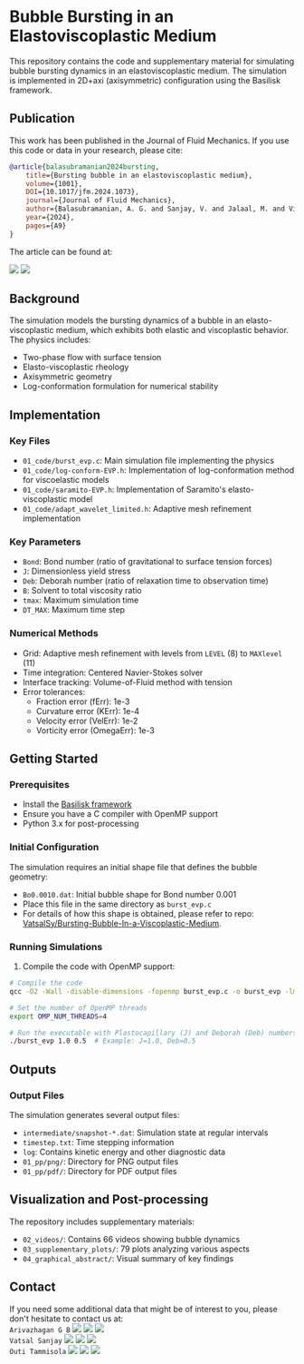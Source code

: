 # Bubble Bursting in an Elastoviscoplastic Medium

This repository contains the code and supplementary material for simulating bubble bursting dynamics in an elastoviscoplastic medium. The simulation is implemented in 2D+axi (axisymmetric) configuration using the Basilisk framework.

## Publication

This work has been published in the Journal of Fluid Mechanics. If you use this code or data in your research, please cite:

```bibtex
@article{balasubramanian2024bursting, 
    title={Bursting bubble in an elastoviscoplastic medium}, 
    volume={1001}, 
    DOI={10.1017/jfm.2024.1073}, 
    journal={Journal of Fluid Mechanics}, 
    author={Balasubramanian, A. G. and Sanjay, V. and Jalaal, M. and Vinuesa, R. and Tammisola, O.}, 
    year={2024}, 
    pages={A9}
}
```

The article can be found at: 

[![](https://img.shields.io/badge/Journal%20of%20Fluid%20Mechanics-10.1017/jfm.2024.1073-blue)](https://doi.org/10.1017/jfm.2024.1073)
[![](https://img.shields.io/badge/arXiv-4b4b4b?style=flat&logo=arxiv&link=https://arxiv.org/pdf/2409.14897.pdf)](https://arxiv.org/pdf/2409.14897.pdf)


## Background

The simulation models the bursting dynamics of a bubble in an elasto-viscoplastic medium, which exhibits both elastic and viscoplastic behavior. The physics includes:
- Two-phase flow with surface tension
- Elasto-viscoplastic rheology
- Axisymmetric geometry
- Log-conformation formulation for numerical stability

## Implementation

### Key Files
- `01_code/burst_evp.c`: Main simulation file implementing the physics
- `01_code/log-conform-EVP.h`: Implementation of log-conformation method for viscoelastic models
- `01_code/saramito-EVP.h`: Implementation of Saramito's elasto-viscoplastic model
- `01_code/adapt_wavelet_limited.h`: Adaptive mesh refinement implementation

### Key Parameters
- `Bond`: Bond number (ratio of gravitational to surface tension forces)
- `J`: Dimensionless yield stress
- `Deb`: Deborah number (ratio of relaxation time to observation time)
- `B`: Solvent to total viscosity ratio
- `tmax`: Maximum simulation time
- `DT_MAX`: Maximum time step

### Numerical Methods
- Grid: Adaptive mesh refinement with levels from `LEVEL` (8) to `MAXlevel` (11)
- Time integration: Centered Navier-Stokes solver
- Interface tracking: Volume-of-Fluid method with tension
- Error tolerances:
  - Fraction error (fErr): 1e-3
  - Curvature error (KErr): 1e-4
  - Velocity error (VelErr): 1e-2
  - Vorticity error (OmegaErr): 1e-3

## Getting Started

### Prerequisites
- Install the [Basilisk framework](http://basilisk.fr/src/INSTALL)
- Ensure you have a C compiler with OpenMP support
- Python 3.x for post-processing

### Initial Configuration
The simulation requires an initial shape file that defines the bubble geometry:
- `Bo0.0010.dat`: Initial bubble shape for Bond number 0.001
- Place this file in the same directory as `burst_evp.c`
- For details of how this shape is obtained, please refer to repo: [VatsalSy/Bursting-Bubble-In-a-Viscoplastic-Medium](https://github.com/VatsalSy/Bursting-Bubble-In-a-Viscoplastic-Medium). 

### Running Simulations

1. Compile the code with OpenMP support:
```bash
# Compile the code
qcc -O2 -Wall -disable-dimensions -fopenmp burst_evp.c -o burst_evp -lm

# Set the number of OpenMP threads
export OMP_NUM_THREADS=4

# Run the executable with Plastocapillary (J) and Deborah (Deb) numbers
./burst_evp 1.0 0.5  # Example: J=1.0, Deb=0.5
```

## Outputs

### Output Files

The simulation generates several output files:
- `intermediate/snapshot-*.dat`: Simulation state at regular intervals
- `timestep.txt`: Time stepping information
- `log`: Contains kinetic energy and other diagnostic data
- `01_pp/png/`: Directory for PNG output files
- `01_pp/pdf/`: Directory for PDF output files

## Visualization and Post-processing

The repository includes supplementary materials:
- `02_videos/`: Contains 66 videos showing bubble dynamics
- `03_supplementary_plots/`: 79 plots analyzing various aspects
- `04_graphical_abstract/`: Visual summary of key findings


## Contact

If you need some additional data that might be of interest to you, please don't hesitate to contact us at:\
``Arivazhagan G B`` [![](https://img.shields.io/badge/Mail-blue?style=flat&logo=microsoftoutlook&link=mailto:argb@mech.kth.se)](mailto:argb@mech.kth.se) [![](https://img.shields.io/badge/Scholar-4b4b4b?style=flat&logo=googlescholar&link=https://scholar.google.com/citations?user=xyheRZ8AAAAJ&hl=en)](https://scholar.google.com/citations?user=xyheRZ8AAAAJ&hl=en) [![](https://img.shields.io/badge/LinkedIn-blue?style=flat&logo=linkedin&link=https://www.linkedin.com/in/arivazhagan-geetha-balasubramanian-648b8567/)](https://www.linkedin.com/in/arivazhagan-geetha-balasubramanian-648b8567/)\
``Vatsal Sanjay`` [![](https://img.shields.io/badge/Mail-blue?style=flat&logo=microsoftoutlook&link=mailto:vatsalsanjay@gmail.com)](mailto:vatsalsanjay@gmail.com) [![](https://img.shields.io/badge/Scholar-4b4b4b?style=flat&logo=googlescholar&link=https://scholar.google.com/citations?user=67aQviYAAAAJ&hl=en&oi=ao)](https://scholar.google.com/citations?user=67aQviYAAAAJ&hl=en&oi=ao) [![](https://img.shields.io/badge/LinkedIn-blue?style=flat&logo=linkedin&link=https://www.linkedin.com/in/vatsalsanjay/)](https://www.linkedin.com/in/vatsalsanjay/)\
``Outi Tammisola`` [![](https://img.shields.io/badge/Mail-blue?style=flat&logo=microsoftoutlook&link=mailto:outi@mech.kth.se)](mailto:outi@mech.kth.se) [![](https://img.shields.io/badge/Scholar-4b4b4b?style=flat&logo=googlescholar&link=https://scholar.google.com/citations?user=XSKb9YAAAAAJ&hl=en&oi=ao)](https://scholar.google.com/citations?user=XSKb9YAAAAAJ&hl=en&oi=ao) [![](https://img.shields.io/badge/LinkedIn-blue?style=flat&logo=linkedin&link=https://www.linkedin.com/in/outi-tammisola-8b2b6511/)](https://www.linkedin.com/in/outi-tammisola-8b2b6511/)
